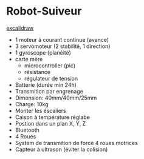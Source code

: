 # Robot-Suiveur
[excalidraw](https://excalidraw.com)
- 1 moteur à courant continue (avance)
- 3 servomoteur (2 stabilité, 1 direction)
- 1 gyroscope (planéité)
- carte mère
  - microcontroller (pic)
  - résistance
  - régulateur de tension
- Batterie (durée min 24h)
- Transmition par engrenage
- Dimension: 40mm/40mm/25mm
- Charge: 10kg
- Monter les éscaliers
- Caison à température réglabe
- Postion dans un plan X, Y, Z
- Bluetooth
- 4 Roues
- System de transmition de force 4 roues motrices
- Capteur à ultrason (éviter la colision)
